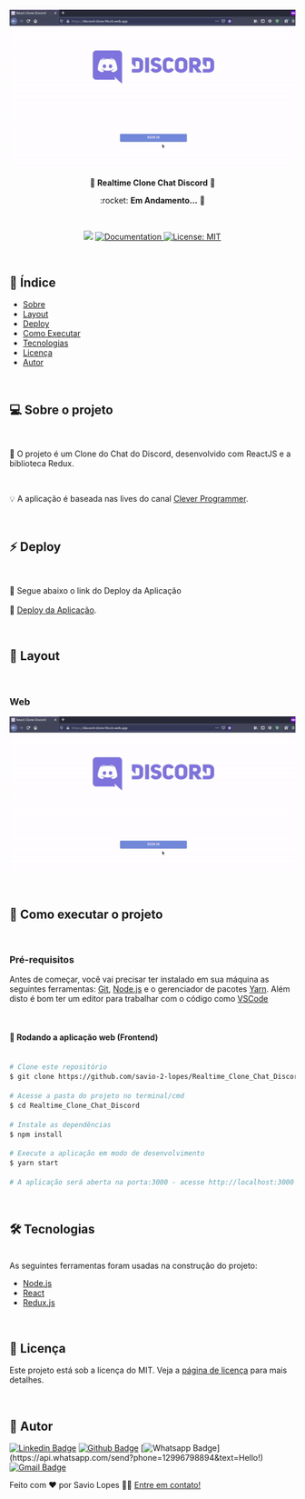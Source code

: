 <h3 align="center">
  <img alt="ChatRealtime" title="#ChatRealtime" src="./assets/1.gif" width="600px">
</h3>

<p align="center"> 💬 <strong>Realtime Clone Chat Discord</strong> 🚧
 </p>
 
 <p align="center"> :rocket: <strong>Em Andamento...</strong> 🚧
 </p>
 
<br>

<p align="center">
   <img src="https://img.shields.io/badge/version-1.0-blue.svg" />
  
  <a href="https://github.com/savio-2-lopes">
    <img alt="Documentation" src="https://img.shields.io/badge/documentation-yes-yellow.svg" target="_blank" />
  </a>
 
 <a href="https://github.com/savio-2-lopes">
    <img alt="License: MIT" src="https://img.shields.io/badge/License-MIT-brightgreen.svg" target="_blank" />
  </a>
</p>

<br> 

## :pushpin: Índice

- [Sobre](#sobre-o-projeto)
- [Layout](#layout)
- [Deploy](#deploy)
- [Como Executar](#executar)
- [Tecnologias](#tecnologias)
- [Licença](#licenca)
- [Autor](#autor)

<br>

<a id="sobre-o-projeto"></a>

## 💻 Sobre o projeto

<br>

🚀 O projeto é um Clone do Chat do Discord, desenvolvido com ReactJS e a biblioteca Redux. 

<br>

💡 A aplicação é baseada nas lives do canal [Clever Programmer](https://www.youtube.com/channel/UCqrILQNl5Ed9Dz6CGMyvMTQ).

<br>

<a id="deploy"></a>

## ⚡ Deploy

<br>

🎲 Segue abaixo o link do Deploy da Aplicação
<br><br>
🔗 [Deploy da Aplicação](https://discord-clone-f6ccb.web.app).

<br>
<a id="layout"></a>

## 🎨 Layout

<br>

### Web

<p align="center" style="display: flex; align-items: flex-start; justify-content: center;">
  <img alt="ChatRealtime" title="#ChatRealtime" src="./assets/1.gif" width="600px">
</p>

<br>

<a id="executar"></a>

## 🚀 Como executar o projeto

<br>

### Pré-requisitos

Antes de começar, você vai precisar ter instalado em sua máquina as seguintes ferramentas:
[Git](https://git-scm.com), [Node.js](https://nodejs.org/en/) e o gerenciador de pacotes [Yarn](https://yarnpkg.com).
Além disto é bom ter um editor para trabalhar com o código como [VSCode](https://code.visualstudio.com/)

<br>

#### 🧭 Rodando a aplicação web (Frontend)

```bash

# Clone este repositório
$ git clone https://github.com/savio-2-lopes/Realtime_Clone_Chat_Discord.git

# Acesse a pasta do projeto no terminal/cmd
$ cd Realtime_Clone_Chat_Discord

# Instale as dependências
$ npm install

# Execute a aplicação em modo de desenvolvimento
$ yarn start

# A aplicação será aberta na porta:3000 - acesse http://localhost:3000

```

<br>

<a id="tecnologias"></a>

## 🛠 Tecnologias

<br>
As seguintes ferramentas foram usadas na construção do projeto:

- [Node.js](https://nodejs.org/en/)
- [React](https://reactjs.org)
- [Redux.js](https://redux.js.org)

<br>

<a id="licenca"></a>

## :memo: Licença

Este projeto está sob a licença do MIT. Veja a [página de licença](https://opensource.org/licenses/MIT) para mais detalhes.

<br>

<a id="autor"></a>

## 🦸 Autor
        
[![Linkedin Badge](https://img.shields.io/badge/savio-lopes-blue?style=flat-square&logo=Linkedin&logoColor=white&link=https://https://www.linkedin.com/in/savio-lopes/)](https://www.linkedin.com/in/savio-lopes/) 
[![Github Badge](https://img.shields.io/badge/-Github-000?style=flat-square&logo=Github&logoColor=white&link=https://github.com/savio-2-lopes)](https://github.com/savio-2-lopes)
[![Whatsapp Badge](https://img.shields.io/badge/-Whatsapp-4CA143?style=flat-square&labelColor=4CA143&logo=whatsapp&logoColor=white&link=https://api.whatsapp.com/send?phone=12996798894&text=Hello!)](https://api.whatsapp.com/send?phone=12996798894&text=Hello!)
[![Gmail Badge](https://img.shields.io/badge/-Gmail-c14438?style=flat-square&logo=Gmail&logoColor=white&link=mailto:savioaugulopes@gmail.com)](mailto:savioaugulopes@gmail.com)

Feito com ❤️ por Savio Lopes 👋🏽 [Entre em contato!](https://www.linkedin.com/in/savio-lopes/)
